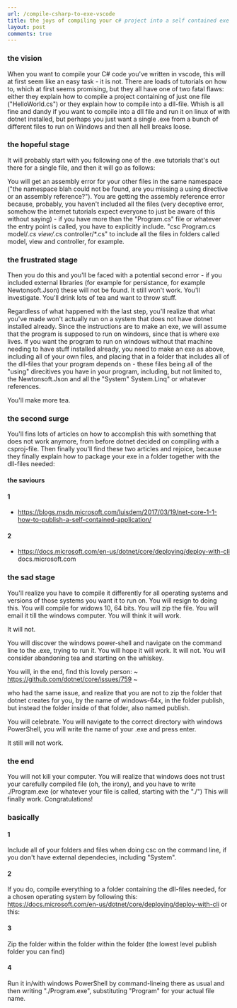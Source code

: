 ```yaml
---
url: /compile-csharp-to-exe-vscode
title: the joys of compiling your c# project into a self contained exe from vscode - a frustrated turorial
layout: post
comments: true
---
```


### the vision

When you want to compile your C# code you've written in vscode, this will at first seem like an easy task - it is not. There are loads of tutorials on how to, which at first seems promising, but they all have one of two fatal flaws: either they explain how to compile a project containing of just one file ("HelloWorld.cs") or they explain how to compile into a dll-file. Whish is all fine and dandy if you want to compile into a dll file and run it on linux of with dotnet installed, but perhaps you just want a single .exe from a bunch of different files to run on Windows and then all hell breaks loose.  

### the hopeful stage

It will probably start with you following one of the .exe tutorials that's out there for a single file, and then it will go as follows:  

You will get an assembly error for your other files in the same namespace ("the namespace blah could not be found, are you missing a using directive or an assembly reference?"). You are getting the assembly reference error because, probably, you haven't included all the files (very deceptive error, somehow the internet tutorials expect everyone to just be aware of this without saying) - if you have more than the "Program.cs" file or whatever the entry point is called, you have to explicitly include. "csc Program.cs model/*.cs view/*.cs controller/*.cs" to include all the files in folders called model, view and controller, for example.  
 
### the frustrated stage
 
Then you do this and you'll be faced with a potential second error - if you included external libraries (for example for persistance, for example Newtonsoft.Json) these will not be found. It still won't work. You'll investigate. You'll drink lots of tea and want to throw stuff.  
 
 
Regardless of what happened with the last step, you'll realize that what you've made won't actually run on a system that does not have dotnet installed already. Since the instructions are to make an exe, we will assume that the program is supposed to run on windows, since that is where exe lives. If you want the program to run on windows without that machine needing to have stuff installed already, you need to make an exe as above, including all of your own files, and placing that in a folder that includes all of the dll-files that your program depends on - these files being all of the "using" direcitives you have in your program, including, but not limited to, the Newtonsoft.Json and all the "System" System.Linq" or whatever references.  


You'll make more tea.  


### the second surge

You'll fins lots of articles on how to accomplish this with something that does not work anymore, from before dotnet decided on compiling with a csproj-file. Then finally you'll find these two articles and rejoice, because they finally explain how to package your exe in a folder together with the dll-files needed:

#### the saviours

#### 1
- https://blogs.msdn.microsoft.com/luisdem/2017/03/19/net-core-1-1-how-to-publish-a-self-contained-application/

#### 2
- https://docs.microsoft.com/en-us/dotnet/core/deploying/deploy-with-cli
docs.microsoft.com

 
### the sad stage 

You'll realize you have to compile it differently for all operating systems and versions of those systems you want it to run on. You will resign to doing this. You will compile for widows 10, 64 bits. You will zip the file. You will email it till the windows computer. You will think it will work.  
 
It will not.  

You will discover the windows power-shell and navigate on the command line to the .exe, trying to run it. You will hope it will work. It will not. You will consider abandoning tea and starting on the whiskey.  
 
You will, in the end, find this lovely person:
~ https://github.com/dotnet/core/issues/759 ~

who had the same issue, and realize that you are not to zip the folder that dotnet creates for you, by the name of windows-64x, in the folder publish, but instead the folder inside of that folder, also named publish.  
 
You will celebrate. You will navigate to the correct directory with windows PowerShell, you will write the name of your .exe and press enter.  
 
It still will not work.  
 

### the end

You will not kill your computer. You will realize that windows does not trust your carefully compiled file (oh, the irony), and you have to write ./Program.exe (or whatever your file is called, starting with the "./") This will finally work. Congratulations!  

### basically

#### 1
Include all of your folders and files when doing csc on the command line, if you don't have external dependecies, including "System".  

#### 2
If you do, compile everything to a folder containing the dll-files needed, for a chosen operating system by following this:
https://docs.microsoft.com/en-us/dotnet/core/deploying/deploy-with-cli or this:  


#### 3 
Zip the folder within the folder within the folder (the lowest level publish folder you can find)  


#### 4
Run it in/with windows PowerShell by command-lineing there as usual and then writing "./Program.exe", substituting "Program" for your actual file name.
